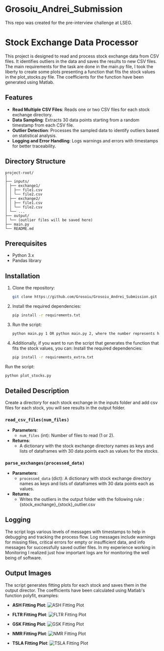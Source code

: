 # Grosoiu_Andrei_Submission
This repo was created for the pre-interview challenge at LSEG.

# Stock Exchange Data Processor

This project is designed to read and process stock exchange data from CSV files. It identifies outliers in the data and saves the results to new CSV files. The main requirements for the task are done in the main.py file, I took the liberty to create some plots presenting a function that fits the stock values in the plot_stocks.py file. The coefficients for the function have been generated using Matlab.

## Features

- **Read Multiple CSV Files**: Reads one or two CSV files for each stock exchange directory.
- **Data Sampling**: Extracts 30 data points starting from a random timestamp from each CSV file.
- **Outlier Detection**: Processes the sampled data to identify outliers based on statistical analysis.
- **Logging and Error Handling**: Logs warnings and errors with timestamps for better traceability.

## Directory Structure
```
project-root/
│
├── inputs/
│ ├── exchange1/
│ │ ├── file1.csv
│ │ └── file2.csv
│ ├── exchange2/
│ │ ├── file1.csv
│ │ └── file2.csv
│ └── ...
├── output/
│ └── (outlier files will be saved here)
├── main.py
└── README.md
```


## Prerequisites

- Python 3.x
- Pandas library

## Installation

1. Clone the repository:
    ```bash
    git clone https://github.com/Grosoiu/Grosoiu_Andrei_Submission.git
    ```
2. Install the required dependencies:
    ```bash
    pip install -r requirements.txt
    ```
3. Run the script:
    ```bash
    python main.py 1 OR python main.py 2, where the number represents how many files should be processed per stock exchange.
    ```
4. Additionally, if you want to run the script that generates the function that fits the stock values, you can:
 Install the required dependencies:
    ```bash
    pip install -r requirements_extra.txt
    ```
  Run the script:
  ```bash
  python plot_stocks.py
  ```



## Detailed Description

Create a directory for each stock exchange in the inputs folder and add csv files for each stock, you will see results in the output folder.

### `read_csv_files(num_files)`

- **Parameters**: 
  - `num_files` (int): Number of files to read (1 or 2).
- **Returns**: 
  - A dictionary with the stock exchange directory names as keys and lists of dataframes with 30 data points each as values for the stocks.


### `parse_exchanges(processed_data)`

- **Parameters**: 
  - `processed_data` (dict): A dictionary with stock exchange directory names as keys and lists of dataframes with 30 data points each as values.
- **Returns**: 
  - Writes the outliers in the output folder with the following rule : {stock_exchange}_{stock}_outlier.csv


## Logging

The script logs various levels of messages with timestamps to help in debugging and tracking the process flow. Log messages include warnings for missing files, critical errors for empty or insufficient data, and info messages for successfully saved outlier files. In my experience working in Monitoring I realized just how important logs are for monitoring the well being of software.

## Output Images

The script generates fitting plots for each stock and saves them in the output director. The coefficients have been calculated using Matlab's function polyfit, examples:

- **ASH Fitting Plot**:
  ![ASH Fitting Plot](output/ASH_fitting.png)
  
- **FLTR Fitting Plot**:
  ![FLTR Fitting Plot](output/FLTR_fitting.png)
  
- **GSK Fitting Plot**:
  ![GSK Fitting Plot](output/GSK_fitting.png)
  
- **NMR Fitting Plot**:
  ![NMR Fitting Plot](output/NMR_fitting.png)
  
- **TSLA Fitting Plot**:
  ![TSLA Fitting Plot](output/TSLA_fitting.png)



